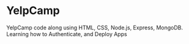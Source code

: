 # YelpCamp
YelpCamp code along using HTML, CSS, Node.js, Express, MongoDB. Learning how to Authenticate, and Deploy Apps
